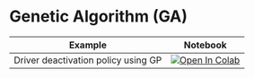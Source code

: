 
#  Genetic Algorithm (GA)

| Example  | Notebook  |
|---|---|
| Driver deactivation policy using GP | [![Open In Colab](https://colab.research.google.com/assets/colab-badge.svg)](https://colab.research.google.com/github/Dr-AlaaKhamis/ISE571/blob/main/4_EC_algorithms/Deactivation_Policy_GP.ipynb)   |